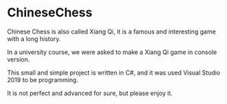 # ChineseChess

Chinese Chess is also called Xiang Qi, it is a famous and interesting game with a long history.

In a university course, we were asked to make a Xiang Qi game in console version.

This small and simple project is written in C#, and it was used Visual Studio 2019 to be programming.

It is not perfect and advanced for sure, but please enjoy it.
